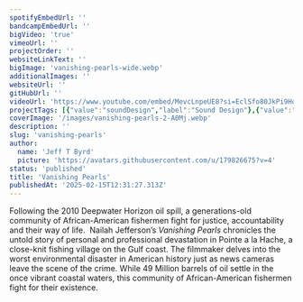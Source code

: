 ```yaml
---
spotifyEmbedUrl: ''
bandcampEmbedUrl: ''
bigVideo: 'true'
vimeoUrl: ''
projectOrder: ''
websiteLinkText: ''
bigImage: 'vanishing-pearls-wide.webp'
additionalImages: ''
websiteUrl: ''
gitHubUrl: ''
videoUrl: 'https://www.youtube.com/embed/MevcLnpeUE8?si=EclSfo80JkPi9Ho1'
projectTags: [{"value":"soundDesign","label":"Sound Design"},{"value":"audioPost","label":"Audio Post"}]
coverImage: '/images/vanishing-pearls-2-A0Mj.webp'
description: ''
slug: 'vanishing-pearls'
author:
  name: 'Jeff T Byrd'
  picture: 'https://avatars.githubusercontent.com/u/179826675?v=4'
status: 'published'
title: 'Vanishing Pearls'
publishedAt: '2025-02-15T12:31:27.313Z'
---
```


Following the 2010 Deepwater Horizon oil spill, a generations-old community of African-American fishermen fight for justice, accountability and their way of life.  Nailah Jefferson’s *Vanishing Pearls* chronicles the untold story of personal and professional devastation in Pointe a la Hache, a close-knit fishing village on the Gulf coast. The filmmaker delves into the worst environmental disaster in American history just as news cameras leave the scene of the crime. While 49 Million barrels of oil settle in the once vibrant coastal waters, this community of African-American fishermen fight for their existence.